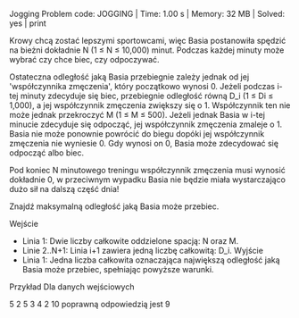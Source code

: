 Jogging
Problem code: JOGGING | Time: 1.00 s | Memory: 32 MB | Solved: yes | print

Krowy chcą zostać lepszymi sportowcami, więc Basia postanowiła spędzić na bieżni dokładnie N (1 ≤ N ≤ 10,000) minut. Podczas każdej minuty może wybrać czy chce biec, czy odpoczywać.

Ostateczna odległość jaką Basia przebiegnie zależy jednak od jej 'współczynnika zmęczenia', który początkowo wynosi 0. Jeżeli podczas i-tej minuty zdecyduje się biec, przebiegnie odległość równą D_i (1 ≤ Di ≤ 1,000), a jej współczynnik zmęczenia zwiększy się o 1. Współczynnik ten nie może jednak przekroczyć M (1 ≤ M ≤ 500). Jeżeli jednak Basia w i-tej minucie zdecyduje się odpocząć, jej współczynnik zmęczenia zmaleje o 1. Basia nie może ponownie powrócić do biegu dopóki jej współczynnik zmęczenia nie wyniesie 0. Gdy wynosi on 0, Basia może zdecydować się odpocząć albo biec.

Pod koniec N minutowego treningu współczynnik zmęczenia musi wynosić dokładnie 0, w przeciwnym wypadku Basia nie będzie miała wystarczająco dużo sił na dalszą część dnia!

Znajdź maksymalną odległość jaką Basia może przebiec.

Wejście
* Linia 1: Dwie liczby całkowite oddzielone spacją: N oraz M.
* Linie 2..N+1: Linia i+1 zawiera jedną liczbę całkowitą: D_i.
Wyjście
* Linia 1: Jedna liczba całkowita oznaczająca największą odległość jaką Basia może przebiec, spełniając powyższe warunki.

Przykład
Dla danych wejściowych

5 2
5
3
4
2
10
poprawną odpowiedzią jest
9
